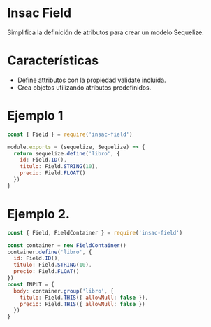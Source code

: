 # Insac Field
Simplifica la definición de atributos para crear un modelo Sequelize.

# Características
- Define attributos con la propiedad validate incluida.
- Crea objetos utilizando atributos predefinidos.

# Ejemplo 1
``` js
const { Field } = require('insac-field')

module.exports = (sequelize, Sequelize) => {
  return sequelize.define('libro', {
    id: Field.ID(),
    titulo: Field.STRING(10),
    precio: Field.FLOAT()
  })
}
```

# Ejemplo 2.
``` js
const { Field, FieldContainer } = require('insac-field')

const container = new FieldContainer()
container.define('libro', {
  id: Field.ID(),
  titulo: Field.STRING(10),
  precio: Field.FLOAT()
})
const INPUT = {
  body: container.group('libro', {
    titulo: Field.THIS({ allowNull: false }),
    precio: Field.THIS({ allowNull: false })
  })
}
```
